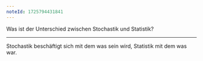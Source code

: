 ```yaml
---
noteId: 1725794431841
---
```


Was ist der Unterschied zwischen Stochastik und Statistik?

---

Stochastik beschäftigt sich mit dem was sein wird, Statistik mit dem was war.

